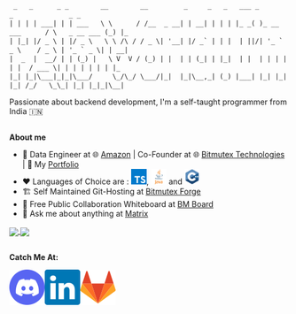 ```
 _   _      _ _        __        __         _     _   _   ___ _                _              _ _   
| | | | ___| | | ___   \ \      / /__  _ __| | __| | | | |_ _( )_ __ ___      / \   _ __ ___ (_) |_ 
| |_| |/ _ \ | |/ _ \   \ \ /\ / / _ \| '__| |/ _` | | |  | ||/| '_ ` _ \    / _ \ | '_ ` _ \| | __|
|  _  |  __/ | | (_) |   \ V  V / (_) | |  | | (_| | |_|  | |  | | | | | |  / ___ \| | | | | | | |_ 
|_| |_|\___|_|_|\___/     \_/\_/ \___/|_|  |_|\__,_| (_) |___| |_| |_| |_| /_/   \_\_| |_| |_|_|\__|
```

Passionate about backend development, I'm a self-taught programmer from India 🇮🇳

## 

**About me**

- 💼 Data Engineer at :globe_with_meridians: [Amazon](http://amazon.com/) | Co-Founder at :globe_with_meridians: [Bitmutex Technologies](https://bitmutex.com/) | :bookmark_tabs: My [Portfolio](https://aamitn.github.io/)
- ❤️ Languages of Choice are : <code><img height="28" alt="TypeScript" src="https://raw.githubusercontent.com/github/explore/80688e429a7d4ef2fca1e82350fe8e3517d3494d/topics/typescript/typescript.png"></code>, <code><img height="28" alt="Java" src="https://raw.githubusercontent.com/github/explore/5b3600551e122a3277c2c5368af2ad5725ffa9a1/topics/java/java.png"></code> and <code><img height="28" alt="C++" src="https://raw.githubusercontent.com/github/explore/180320cffc25f4ed1bbdfd33d4db3a66eeeeb358/topics/cpp/cpp.png"></code>  
- :building_construction: Self Maintained Git-Hosting at [Bitmutex Forge](https://forge.bitmutex.com/explore/repos) 
- 🔳 Free Public Collaboration Whiteboard at [BM Board](https://space.bitmutex.com/s/dkg4gtgorA9GM7s)
- 💬 Ask me about anything at [Matrix](https://matrix.to/#/@bigwiz:synapse.bitmutex.com)

<!--
| <a href="https://github-readme-stats.vercel.app/api/top-langs/?username=aamitn&layout=donut&hide=Tcl&theme=radical"><img align="center" src="https://github-readme-stats.vercel.app/api/top-langs/?username=aamitn&layout=donut&hide=Tcl&theme=radical" alt="Amit's Language Prefs" /></a> | <a href="https://github-readme-stats.vercel.app/api?username=aamitn&show_icons=true&theme=radical&hide_rank=true&line_height=28"><img align="center" src="https://github-readme-stats.vercel.app/api?username=aamitn&show_icons=true&theme=radical&hide_rank=true&line_height=28" alt="Amit's Stats" /></a> |
| ------------- | ------------- |
!-->

<a href="https://github.com/anuraghazra/github-readme-stats">
  <img align="center" src="https://github-readme-stats.vercel.app/api/top-langs/?username=aamitn&layout=donut&hide=Tcl&theme=radical" />
</a>
<a href="https://github.com/anuraghazra/convoychat">
  <img align="center" src="https://github-readme-stats.vercel.app/api?username=aamitn&show_icons=true&theme=radical&hide_rank=true&line_height=28" />
</a>

## 

<!-- 
#### Note
![Amit's GitHub stats](https://github-readme-stats.vercel.app/api/gist?id=bbfce31e0217a3689c8d961a356cb10d&show_owner=true&theme=radical)
!-->

**Catch Me At:**

<a href="https://discord.com/users/146662188122243072">
  <img align="left" alt="Amit Nandi | Discord" src="https://github.com/CLorant/readme-social-icons/raw/main/large/filled/discord.svg" />
</a>
<a href="https://www.linkedin.com/in/aamitn/">
  <img align="left" alt="Amit Nandi | Linkedin" src="https://github.com/CLorant/readme-social-icons/raw/main/large/filled/linkedin.svg" />
</a>
<a href="https://gitlab.com/aamitn">
  <img align="left" alt="Amit Nandi | Gitlab" src="https://github.com/CLorant/readme-social-icons/raw/main/large/filled/gitlab.svg" />
</a>


